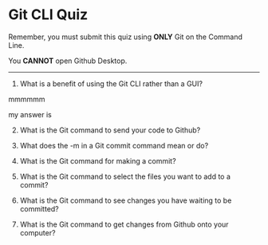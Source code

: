 # Git CLI Quiz

Remember, you must submit this quiz using __ONLY__ Git on the Command Line.

You __CANNOT__ open Github Desktop.

---

1. What is a benefit of using the Git CLI rather than a GUI?

<!-- Write your answer here -->mmmmmm
my answer is

2. What is the Git command to send your code to Github?

<!-- Write your answer here -->

3. What does the -m in a Git commit command mean or do?

<!-- Write your answer here -->

4. What is the Git command for making a commit?

<!-- Write your answer here -->

5. What is the Git command to select the files you want to add to a commit?

<!-- Write your answer here -->

6. What is the Git command to see changes you have waiting to be committed?

<!-- Write your answer here -->

7. What is the Git command to get changes from Github onto your computer?

<!-- Write your answer here -->
